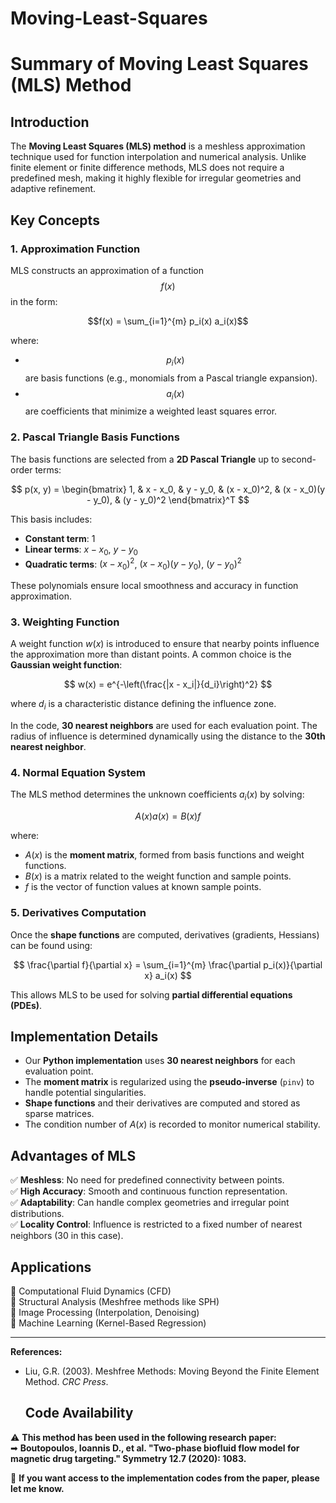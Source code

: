 # Moving-Least-Squares
# **Summary of Moving Least Squares (MLS) Method**

## **Introduction**
The **Moving Least Squares (MLS) method** is a meshless approximation technique used for function interpolation and numerical analysis. Unlike finite element or finite difference methods, MLS does not require a predefined mesh, making it highly flexible for irregular geometries and adaptive refinement.

## **Key Concepts**
### **1. Approximation Function**
MLS constructs an approximation of a function $$f(x)$$ in the form:

$$f(x) = \sum_{i=1}^{m} p_i(x) a_i(x)$$

where:
- $$p_i(x)$$ are basis functions (e.g., monomials from a Pascal triangle expansion).
- $$a_i(x)$$ are coefficients that minimize a weighted least squares error.

### **2. Pascal Triangle Basis Functions**
The basis functions are selected from a **2D Pascal Triangle** up to second-order terms:

$$
p(x, y) = \begin{bmatrix} 1, & x - x_0, & y - y_0, & (x - x_0)^2, & (x - x_0)(y - y_0), & (y - y_0)^2 \end{bmatrix}^T
$$

This basis includes:
- **Constant term**: $1$
- **Linear terms**: $x - x_0$, $y - y_0$
- **Quadratic terms**: $(x - x_0)^2$, $(x - x_0)(y - y_0)$, $(y - y_0)^2$

These polynomials ensure local smoothness and accuracy in function approximation.

### **3. Weighting Function**
A weight function $w(x)$ is introduced to ensure that nearby points influence the approximation more than distant points. A common choice is the **Gaussian weight function**:

$$
w(x) = e^{-\left(\frac{|x - x_i|}{d_i}\right)^2}
$$

where $d_i$ is a characteristic distance defining the influence zone.

In the code, **30 nearest neighbors** are used for each evaluation point. The radius of influence is determined dynamically using the distance to the **30th nearest neighbor**.

### **4. Normal Equation System**
The MLS method determines the unknown coefficients $a_i(x)$ by solving:

$$
A(x) a(x) = B(x) f
$$

where:
- $A(x)$ is the **moment matrix**, formed from basis functions and weight functions.
- $B(x)$ is a matrix related to the weight function and sample points.
- $f$ is the vector of function values at known sample points.

### **5. Derivatives Computation**
Once the **shape functions** are computed, derivatives (gradients, Hessians) can be found using:

$$
\frac{\partial f}{\partial x} = \sum_{i=1}^{m} \frac{\partial p_i(x)}{\partial x} a_i(x)
$$

This allows MLS to be used for solving **partial differential equations (PDEs)**.

## **Implementation Details**
- Our **Python implementation** uses **30 nearest neighbors** for each evaluation point.
- The **moment matrix** is regularized using the **pseudo-inverse** (`pinv`) to handle potential singularities.
- **Shape functions** and their derivatives are computed and stored as sparse matrices.
- The condition number of $A(x)$ is recorded to monitor numerical stability.

## **Advantages of MLS**
✅ **Meshless**: No need for predefined connectivity between points.  
✅ **High Accuracy**: Smooth and continuous function representation.  
✅ **Adaptability**: Can handle complex geometries and irregular point distributions.  
✅ **Locality Control**: Influence is restricted to a fixed number of nearest neighbors (30 in this case).  

## **Applications**
🔹 Computational Fluid Dynamics (CFD)  
🔹 Structural Analysis (Meshfree methods like SPH)  
🔹 Image Processing (Interpolation, Denoising)  
🔹 Machine Learning (Kernel-Based Regression)  

---
**References:**  
- Liu, G.R. (2003). Meshfree Methods: Moving Beyond the Finite Element Method. *CRC Press*.

  ## **Code Availability**

  
⚠️ **This method has been used in the following research paper:**  
➡ **Boutopoulos, Ioannis D., et al. "Two-phase biofluid flow model for magnetic drug targeting." Symmetry 12.7 (2020): 1083.**  

📌 **If you want access to the implementation codes from the paper, please let me know.** 
